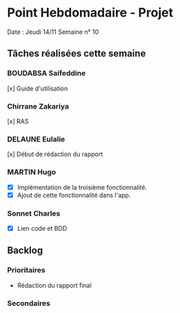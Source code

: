 
# Point Hebdomadaire - Projet

Date : Jeudi 14/11
Semaine n° 10

## Tâches réalisées cette semaine


### BOUDABSA Saifeddine
[x] Guide d'utilisation
### Chirrane Zakariya
[x] RAS
### DELAUNE Eulalie
[x] Début de rédaction du rapport
### MARTIN Hugo
- [x] Implémentation de la troisième fonctionnalité.
- [x] Ajout de cette fonctionnalité dans l'app.
### Sonnet Charles
- [x] Lien code et BDD 
## Backlog

### Prioritaires

- Rédaction du rapport final

### Secondaires

